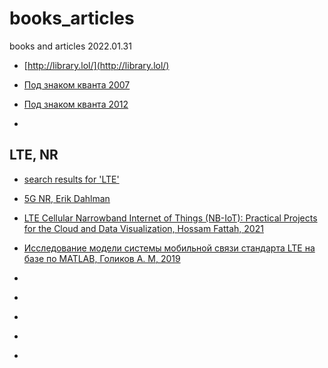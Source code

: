 # books_articles

books and articles 2022.01.31


* [http://library.lol/](http://library.lol/)

* [Под знаком кванта 2007](https://books.ms/main/090CF971C16A11503150ED3935FB613B)
* [Под знаком кванта 2012](https://libgen.rs/book/index.php?md5=4670B46C59343A193575B21B1668FB5D)
* 

## LTE, NR
* [search results for 'LTE'](http://libgen.rs/search.php?&req=LTE&phrase=1&view=simple&column=def&sort=year&sortmode=DESC)
* [5G NR, Erik Dahlman](http://library.lol/main/B5A8DEE9F6F7AA1FC1388FF0A37A11B6)
* [LTE Cellular Narrowband Internet of Things (NB-IoT): Practical Projects for the Cloud and Data Visualization, Hossam Fattah, 2021](http://library.lol/main/9DDF39D413CDD03C5DDDAE48ADAD725B)
* [Исследование модели системы мобильной cвязи стандарта LTE на базе по MATLAB, Голиков А. М, 2019](http://library.lol/main/F11381F69350CFB62399CF72A4642635)
* []()
* []()
* []()
* []()



* []()
